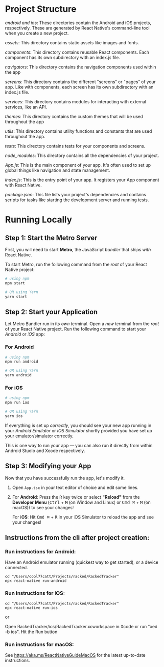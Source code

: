# Project Structure

_android and ios_: These directories contain the Android and iOS projects, respectively. These are generated by React Native's command-line tool when you create a new project.

_assets_: This directory contains static assets like images and fonts.

_components_: This directory contains reusable React components. Each component has its own subdirectory with an index.js file.

_navigators_: This directory contains the navigation components used within the app

_screens_: This directory contains the different "screens" or "pages" of your app. Like with components, each screen has its own subdirectory with an index.js file.

_services_: This directory contains modules for interacting with external services, like an API.

_themes_: This directory contains the custom themes that will be used throughout the app

_utils_: This directory contains utility functions and constants that are used throughout the app.

_tests_: This directory contains tests for your components and screens.

_node_modules_: This directory contains all the dependencies of your project.

_App.js_: This is the main component of your app. It's often used to set up global things like navigation and state management.

_index.js_: This is the entry point of your app. It registers your App component with React Native.

_package.json_: This file lists your project's dependencies and contains scripts for tasks like starting the development server and running tests.

# Running Locally

## Step 1: Start the Metro Server

First, you will need to start **Metro**, the JavaScript _bundler_ that ships _with_ React Native.

To start Metro, run the following command from the _root_ of your React Native project:

```bash
# using npm
npm start

# OR using Yarn
yarn start
```

## Step 2: Start your Application

Let Metro Bundler run in its _own_ terminal. Open a _new_ terminal from the _root_ of your React Native project. Run the following command to start your _Android_ or _iOS_ app:

### For Android

```bash
# using npm
npm run android

# OR using Yarn
yarn android
```

### For iOS

```bash
# using npm
npm run ios

# OR using Yarn
yarn ios
```

If everything is set up _correctly_, you should see your new app running in your _Android Emulator_ or _iOS Simulator_ shortly provided you have set up your emulator/simulator correctly.

This is one way to run your app — you can also run it directly from within Android Studio and Xcode respectively.

## Step 3: Modifying your App

Now that you have successfully run the app, let's modify it.

1. Open `App.tsx` in your text editor of choice and edit some lines.
2. For **Android**: Press the <kbd>R</kbd> key twice or select **"Reload"** from the **Developer Menu** (<kbd>Ctrl</kbd> + <kbd>M</kbd> (on Window and Linux) or <kbd>Cmd ⌘</kbd> + <kbd>M</kbd> (on macOS)) to see your changes!

   For **iOS**: Hit <kbd>Cmd ⌘</kbd> + <kbd>R</kbd> in your iOS Simulator to reload the app and see your changes!

## Instructions from the cli after project creation:

### Run instructions for Android:
Have an Android emulator running (quickest way to get started), or a device connected.
```
cd "/Users/cool77catt/Projects/racked/RackedTracker"
npx react-native run-android
```

### Run instructions for iOS:
```
cd "/Users/cool77catt/Projects/racked/RackedTracker"
npx react-native run-ios
```

or

Open RackedTracker/ios/RackedTracker.xcworkspace in Xcode or run "xed -b ios". Hit the Run button

### Run instructions for macOS:
See https://aka.ms/ReactNativeGuideMacOS for the latest up-to-date instructions.
